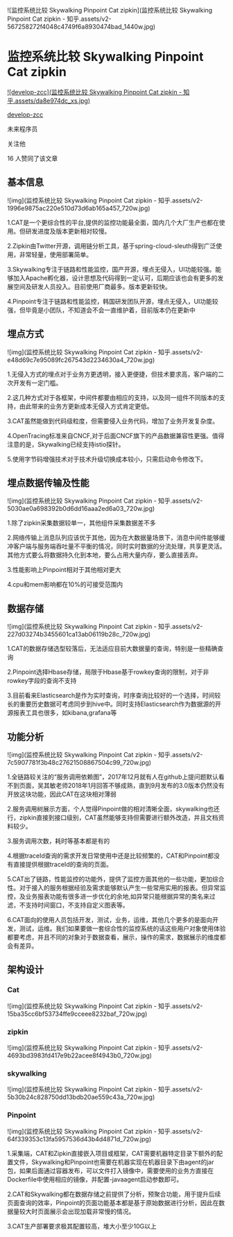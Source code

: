 ![监控系统比较 Skywalking Pinpoint Cat zipkin](监控系统比较 Skywalking Pinpoint Cat zipkin - 知乎.assets/v2-567258272f4048c4749f6a8930474bad_1440w.jpg)

# 监控系统比较 Skywalking Pinpoint Cat zipkin

[![develop-zcc](监控系统比较 Skywalking Pinpoint Cat zipkin - 知乎.assets/da8e974dc_xs.jpg)](https://www.zhihu.com/people/developzcc)

[develop-zcc](https://www.zhihu.com/people/developzcc)

未来程序员

关注他

16 人赞同了该文章

## 基本信息

![img](监控系统比较 Skywalking Pinpoint Cat zipkin - 知乎.assets/v2-1996e9875ac220e510d73d6ab165a457_720w.jpg)

1.CAT是一个更综合性的平台,提供的监控功能最全面，国内几个大厂生产也都在使用。但研发进度及版本更新相对较慢。

2.Zipkin由Twitter开源，调用链分析工具，基于spring-cloud-sleuth得到广泛使用，非常轻量，使用部署简单。

3.Skywalking专注于链路和性能监控，国产开源，埋点无侵入，UI功能较强。能够加入Apache孵化器，设计思想及代码得到一定认可，后期应该也会有更多的发展空间及研发人员投入。目前使用厂商最多。版本更新较快。

4.Pinpoint专注于链路和性能监控，韩国研发团队开源，埋点无侵入，UI功能较强，但毕竟是小团队，不知道会不会一直维护着，目前版本仍在更新中

## 埋点方式

![img](监控系统比较 Skywalking Pinpoint Cat zipkin - 知乎.assets/v2-e48d69c7e95089fc267543d2234630a4_720w.jpg)

1.无侵入方式的埋点对于业务方更透明，接入更便捷，但技术要求高，客户端的二次开发有一定门槛。

2.这几种方式对于各框架，中间件都要由相应的支持，以及同一组件不同版本的支持，由此带来的业务方更新成本无侵入方式肯定更低。

3.CAT虽然能做到代码级粒度，但需要侵入业务代码，增加了业务开发复杂度。

4.OpenTracing标准来自CNCF,对于后面CNCF旗下的产品数据兼容性更强。值得注意的是，Skywalking已经支持istio探针。

5.使用字节码增强技术对于技术升级切换成本较小，只需启动命令修改下。

## 埋点数据传输及性能

![img](监控系统比较 Skywalking Pinpoint Cat zipkin - 知乎.assets/v2-5030ae0a698392b0d6dd16aaa2ed6a03_720w.jpg)

1.除了zipkin采集数据较单一，其他组件采集数据差不多

2.网络传输上消息队列应该优于其他，因为在大数据量场景下，消息中间件能够缓冲客户端与服务端吞吐量不平衡的情况，同时实时数据的分流处理，共享更灵活。其他方式要么将数据持久化到本地，要么占用大量内存，要么直接丢弃。

3.性能影响上Pinpoint相对于其他相对更大

4.cpu和mem影响都在10%的可接受范围内

## 数据存储

![img](监控系统比较 Skywalking Pinpoint Cat zipkin - 知乎.assets/v2-227d03274b3455601ca13ab06119b28c_720w.jpg)

1.CAT的数据存储选型较落后，无法适应目前大数据量的查询，特别是一些精确查询

2.Pinpoint选择Hbase存储，局限于Hbase基于rowkey查询的限制，对于非rowkey字段的查询不支持

3.目前看来Elasticsearch是作为实时查询，时序查询比较好的一个选择，时间较长的重要历史数据可考虑同步到hive中。同时支持Elasticsearch作为数据源的开源报表工具也很多，如kibana,grafana等

## 功能分析

![img](监控系统比较 Skywalking Pinpoint Cat zipkin - 知乎.assets/v2-7c5907781f3b48c27621508867504c99_720w.jpg)

1.全链路较关注的“服务调用依赖图”，2017年12月就有人在github上提问题默认看不到页面，吴其敏老师2018年1月回答不够成熟，直到9月发布的3.0版本仍然没有开放这块功能，因此CAT在这块相对薄弱

2.服务调用树展示方面，个人觉得Pinpoint做的相对清晰全面，skywalking也还行，zipkin直接到接口级别，CAT虽然能够支持但需要进行额外改造，并且文档资料较少。

3.服务调用次数，耗时等基本都是有的

4.根据traceId查询的需求开发日常使用中还是比较频繁的，CAT和Pinpoint都没有直接提供根据traceId的查询的页面。

5.CAT出了链路，性能监控的功能外，提供了监控方面其他的一些功能，更加综合性。对于接入的服务根据经验及需求能够默认产生一些常用实用的报表。但异常监控，及业务报表功能有很多进一步优化的余地,如异常只能根据异常的类名来过滤，不支持时间窗口，不支持自定义图表等。

6.CAT面向的使用人员包括开发，测试，业务，运维，其他几个更多的是面向开发，测试，运维。我们如果要做一套综合性的监控系统的话这些用户对象使用体验都要考虑，并且不同的对象对于数据查看，展示，操作的需求，数据展示的维度都会有差异。

## 架构设计

### Cat

![img](监控系统比较 Skywalking Pinpoint Cat zipkin - 知乎.assets/v2-15ba35cc6bf53734ffe9cceee8232baf_720w.jpg)

### zipkin

![img](监控系统比较 Skywalking Pinpoint Cat zipkin - 知乎.assets/v2-4693bd3983fd417e9b22acee8f4943b0_720w.jpg)

### skywalking

![img](监控系统比较 Skywalking Pinpoint Cat zipkin - 知乎.assets/v2-5b30b24c828750dd13bdb20ae559c43a_720w.jpg)

### Pinpoint

![img](监控系统比较 Skywalking Pinpoint Cat zipkin - 知乎.assets/v2-64f339353c13fa5957536d43b4d4871d_720w.jpg)

1.采集端，CAT和Zipkin直接嵌入项目或框架，CAT需要机器特定目录下额外的配置文件，Skywalking和Pinpoint也需要在机器实现在机器目录下由agent的jar包，如果后面通过容器发布，可以文件打入镜像中，需要使用的业务方直接在Dockerfile中使用相应的镜像，并配置-javaagent启动参数即可。

2.CAT和Skywalking都在数据存储之前提供了分析，预聚合功能，用于提升后续页面查询的效率，Pinpoint的页面功能基本都是基于原始数据进行分析，因此在数据量较大时页面展示会出现加载非常慢的情况。

3.CAT生产部署要求极其配置较高，堆大小至少10G以上